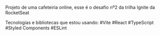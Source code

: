 Projeto de uma cafeteiria online, esse é o desafio nº2 da trilha Ignite da RocketSeat

Tecnologias e bibliotecas que estou usando:
#Vite
#React
#TypeScript
#Styled Components
#ESLint


